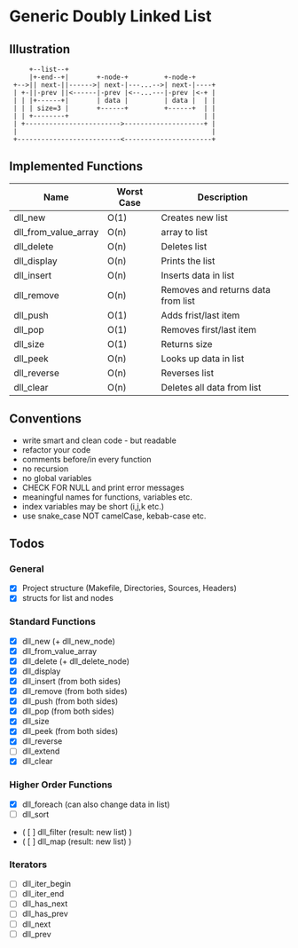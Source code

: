# Generic Doubly Linked List

## Illustration
```
     +--list--+    
     |+-end--+|       +-node-+         +-node-+
 +-->|| next-||------>| next-|---...-->| next-|----+
 | +-||-prev ||<------|-prev |<--...---|-prev |<-+ |
 | | |+------+|       | data |         | data |  | |
 | | | size=3 |       +------+         +------+  | |
 | | +--------+                                  | |
 | +------------------------>--------------------+ |
 |                                                 |
 +--------------------------<----------------------+
```

## Implemented Functions
|Name|Worst Case|Description|
|-|-|-|
| dll_new | O(1) | Creates new list |
| dll_from_value_array | O(n) | array to list |
| dll_delete | O(n) | Deletes list |
| dll_display | O(n) | Prints the list |
| dll_insert | O(n) | Inserts data in list |
| dll_remove | O(n) | Removes and returns data from list |
| dll_push | O(1) | Adds frist/last item |
| dll_pop | O(1) | Removes first/last item |
| dll_size | O(1) | Returns size |
| dll_peek | O(n) | Looks up data in list |
| dll_reverse | O(n) | Reverses list |
| dll_clear| O(n) | Deletes all data from list |

## Conventions
- write smart and clean code - but readable
- refactor your code
- comments before/in every function
- no recursion
- no global variables
- CHECK FOR NULL and print error messages
- meaningful names for functions, variables etc.
- index variables may be short (i,j,k etc.)
- use snake_case NOT camelCase, kebab-case etc.

## Todos
### General
- [x] Project structure (Makefile, Directories, Sources, Headers)
- [x] structs for list and nodes
### Standard Functions
- [x] dll_new (+ dll_new_node)
- [x] dll_from_value_array 
- [x] dll_delete (+ dll_delete_node)
- [x] dll_display
- [x] dll_insert (from both sides)
- [x] dll_remove (from both sides)
- [x] dll_push (from both sides)
- [x] dll_pop (from both sides)
- [x] dll_size
- [x] dll_peek (from both sides)
- [x] dll_reverse
- [ ] dll_extend
- [x] dll_clear
### Higher Order Functions
- [x] dll_foreach (can also change data in list)
- [ ] dll_sort
- ( [ ] dll_filter (result: new list) )
- ( [ ] dll_map (result: new list) )
### Iterators
- [ ] dll_iter_begin
- [ ] dll_iter_end
- [ ] dll_has_next
- [ ] dll_has_prev
- [ ] dll_next
- [ ] dll_prev
